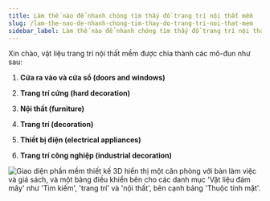 ```yaml
---
title: Làm thế nào để nhanh chóng tìm thấy đồ trang trí nội thất mềm
slug: /lam-the-nao-de-nhanh-chong-tim-thay-do-trang-tri-noi-that-mem
sidebar_label: Làm thế nào để nhanh chóng tìm thấy đồ trang trí nội thất mềm
---
```


Xin chào, vật liệu trang trí nội thất mềm được chia thành các mô-đun như sau:

1. **Cửa ra vào và cửa sổ (doors and windows)**

2. **Trang trí cứng (hard decoration)**

3. **Nội thất (furniture)**

4. **Trang trí (decoration)**

5. **Thiết bị điện (electrical appliances)**

6. **Trang trí công nghiệp (industrial decoration)**

![Giao diện phần mềm thiết kế 3D hiển thị một căn phòng với bàn làm việc và giá sách, và một bảng điều khiển bên cho các danh mục 'Vật liệu đám mây' như 'Tìm kiếm', 'trang trí' và 'nội thất', bên cạnh bảng 'Thuộc tính mặt'.](https://storage.googleapis.com/jegavn_kb/images/83ac40b7-cdd3-460c-b76a-e004356ffb85.png)